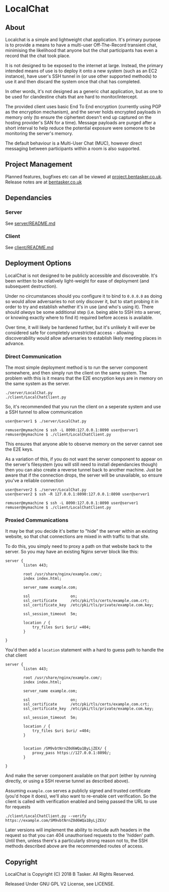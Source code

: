 # LocalChat


## About

Localchat is a simple and lightweight chat application. It's primary purpose is to provide a means to have a multi-user Off-The-Record transient chat, minimising the likelihood that anyone but the chat participants has even a record that the chat took place.

It is not designed to be exposed to the internet at large. Instead, the primary intended means of use is to deploy it onto a new system (such as an EC2 instance), have user's SSH tunnel in (or use other supported methods) to use it and then discard the system once that chat has completed.

In other words, it's not designed as a generic chat application, but as one to be used for clandestine chats that are hard to monitor/intercept.

The provided client uses basic End To End encryption (currently using PGP as the encryption mechanism), and the server holds encrypted payloads in memory only (to ensure the ciphertext doesn't end up captured on the hosting provider's SAN for a time). Message payloads are purged after a short interval to help reduce the potential exposure were someone to be monitoring the server's memory.

The default behaviour is a Multi-User Chat (MUC), however direct messaging between participants within a room is also supported.


## Project Management

Planned features, bugfixes etc can all be viewed at [project.bentasker.co.uk](https://projects.bentasker.co.uk/jira_projects/browse/LOC.html). Release notes are at [bentasker.co.uk](https://www.bentasker.co.uk/documentation/release-notes/91-localchat)






## Dependancies

### Server

See [server/README.md](server/README.md)


### Client

See [client/README.md](client/README.md)





## Deployment Options

LocalChat is not designed to be publicly accessible and discoverable. It's been written to be relatively light-weight for ease of deployment (and subsequent destruction).

Under no circumstances should you configure it to bind to `0.0.0.0` as doing so would allow adversaries to not only discover it, but to start probing it in order to try and establish whether it's in use (and who's using it). There should *always* be some additional step (i.e. being able to SSH into a server, or knowing exactly where to find it) required before access is available.

Over time, it will likely be hardened further, but it's unlikely it will ever be considered safe for completely unrestricted access - allowing discoverability would allow adversaries to establish likely meeting places in advance.



### Direct Communication

The most simple deployment method is to run the server component somewhere, and then simply run the client on the same system. The problem with this is it means that the E2E encryption keys are in memory on the same system as the server.

    ./server/LocalChat.py
    ./client/LocalChatClient.py


So, it's recommended that you run the client on a seperate system and use a SSH tunnel to allow communication

    user@server1 $ ./server/LocalChat.py

    remuser@mymachine $ ssh -L 8090:127.0.0.1:8090 user@server1
    remuser@mymachine $ ./client/LocalChatClient.py

This ensures that anyone able to observe memory on the server cannot see the E2E keys.

As a variation of this, if you do not want the server component to appear on the server's filesystem (you will still need to install dependancies though) then you can also create a reverse tunnel back to another machine. Just be aware that if the connection drops, the server will be unavailable, so ensure you've a reliable connection


    user@server2 $ ./server/LocalChat.py
    user@server2 $ ssh -R 127.0.0.1:8090:127.0.0.1:8090 user@server1

    remuser@mymachine $ ssh -L 8090:127.0.0.1:8090 user@server1
    remuser@mymachine $ ./client/LocalChatClient.py
    

    
### Proxied Communications

It may be that you decide it's better to "hide" the server within an existing website, so that chat connections are mixed in with traffic to that site.

To do this, you simply need to proxy a path on that website back to the server. So you may have an existing Nginx server block like this:

    server {
            listen 443;

            root /usr/share/nginx/example.com/;
            index index.html;

            server_name example.com;

            ssl                  on;
            ssl_certificate      /etc/pki/tls/certs/example.com.crt;
            ssl_certificate_key  /etc/pki/tls/private/example.com.key;

            ssl_session_timeout  5m;

            location / {
                try_files $uri $uri/ =404;
            }

    }

You'd then add a `location` statement with a hard to guess path to handle the chat client

    server {
            listen 443;

            root /usr/share/nginx/example.com/;
            index index.html;

            server_name example.com;

            ssl                  on;
            ssl_certificate      /etc/pki/tls/certs/example.com.crt;
            ssl_certificate_key  /etc/pki/tls/private/example.com.key;

            ssl_session_timeout  5m;

            location / {
                try_files $uri $uri/ =404;
            }
            
            
            location /SM9vbtNrnZ0d6WQa1ByLjZEX/ {
                proxy_pass https://127.0.0.1:8090/;
            }        

    }

And make the server component available on that port (either by running directly, or using a SSH reverse tunnel as described above).

Assuming `example.com` serves a publicly signed and trusted certificate (you'd hope it does), we'll also want to re-enable cert verification. So the client is called with verification enabled and being passed the URL to use for requests

    ./client/LocalChatClient.py --verify https://example.com/SM9vbtNrnZ0d6WQa1ByLjZEX/
 
Later versions will implement the ability to include auth headers in the request so that you can 404 unauthorised requests to the 'hidden' path. Until then, unless there's a particularly strong reason not to, the SSH methods described above are the recommended routes of access.




## Copyright

LocalChat is Copyright (C) 2018 B Tasker. All Rights Reserved. 

Released Under GNU GPL V2 License, see LICENSE.





